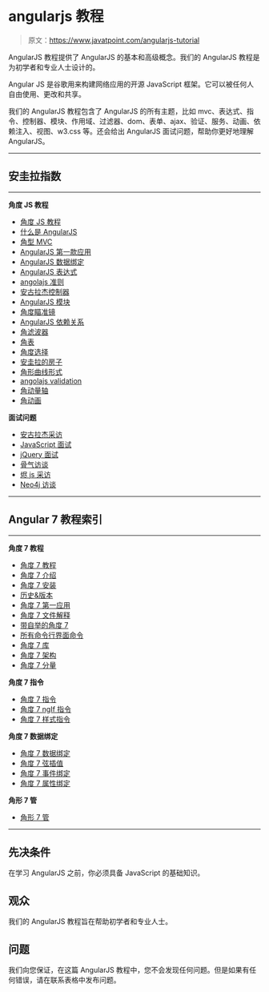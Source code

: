 # angularjs 教程

> 原文：<https://www.javatpoint.com/angularjs-tutorial>

AngularJS 教程提供了 AngularJS 的基本和高级概念。我们的 AngularJS 教程是为初学者和专业人士设计的。

Angular JS 是谷歌用来构建网络应用的开源 JavaScript 框架。它可以被任何人自由使用、更改和共享。

我们的 AngularJS 教程包含了 AngularJS 的所有主题，比如 mvc、表达式、指令、控制器、模块、作用域、过滤器、dom、表单、ajax、验证、服务、动画、依赖注入、视图、w3.css 等。还会给出 AngularJS 面试问题，帮助你更好地理解 AngularJS。

* * *

## 安圭拉指数

* * *

**角度 JS 教程**

*   [角度 JS 教程](angularjs-tutorial)
*   [什么是 AngularJS](what-is-angularjs)
*   [角型 MVC](angularjs-mvc-architecture)
*   [AngularJS 第一款应用](angularjs-first-application)
*   [AngularJS 数据绑定](angularjs-data-binding)
*   [AngularJS 表达式](angularjs-expressions)
*   [angolajs 准则](angularjs-directives)
*   [安古拉杰控制器](angularjs-controllers)
*   [AngularJS 模块](angularjs-modules)
*   [角度瞄准镜](angularjs-scopes)
*   [AngularJS 依赖关系](angularjs-dependency-injection)
*   [角滤波器](angularjs-filters)
*   [角表](angularjs-tables)
*   [角度选择](angularjs-select)
*   [安圭拉的房子](angularjs-dom)
*   [角形曲线形式](angularjs-forms)
*   [angolajs validation](angularjs-validation)
*   [角动量轴](angularjs-ajax)
*   [角动画](angularjs-animation)

**面试问题**

*   [安古拉杰采访](angularjs-interview-questions)
*   [JavaScript 面试](javascript-interview-questions)
*   [jQuery 面试](jquery-interview-questions)
*   [骨气访谈](backbone-js-interview-questions)
*   [烬 js 采访](ember-js-interview-questions)
*   [Neo4j 访谈](neo4j-interview-questions)

* * *

## Angular 7 教程索引

* * *

**角度 7 教程**

*   [角度 7 教程](angular-7-tutorial)
*   [角度 7 介绍](angular-7-introduction)
*   [角度 7 安装](angular-7-installation)
*   [历史&版本](angular-7-history-and-versions)
*   [角度 7 第一应用](angular-7-first-app)
*   [角度 7 文件解释](angular-7-files-explanation)
*   [带自举的角度 7](angular-7-with-bootstrap)
*   [所有命令行界面命令](angular-7-all-cli-commands)
*   [角度 7 库](angular-7-libraries)
*   [角度 7 架构](angular-7-architecture)
*   [角度 7 分量](angular-7-components)

**角度 7 指令**

*   [角度 7 指令](angular-7-directives)
*   [角度 7 ngIf 指令](angular-7-ngif-directive)
*   [角度 7 样式指令](angular-7-ngstyle-directive)

**角度 7 数据绑定**

*   [角度 7 数据绑定](angular-7-databinding)
*   [角度 7 弦插值](angular-7-string-interpolation)
*   [角度 7 事件绑定](angular-7-event-binding)
*   [角度 7 属性绑定](angular-7-property-binding)

**角形 7 管**

*   [角形 7 管](angular-7-pipes)

* * *

## 先决条件

在学习 AngularJS 之前，你必须具备 JavaScript 的基础知识。

## 观众

我们的 AngularJS 教程旨在帮助初学者和专业人士。

## 问题

我们向您保证，在这篇 AngularJS 教程中，您不会发现任何问题。但是如果有任何错误，请在联系表格中发布问题。